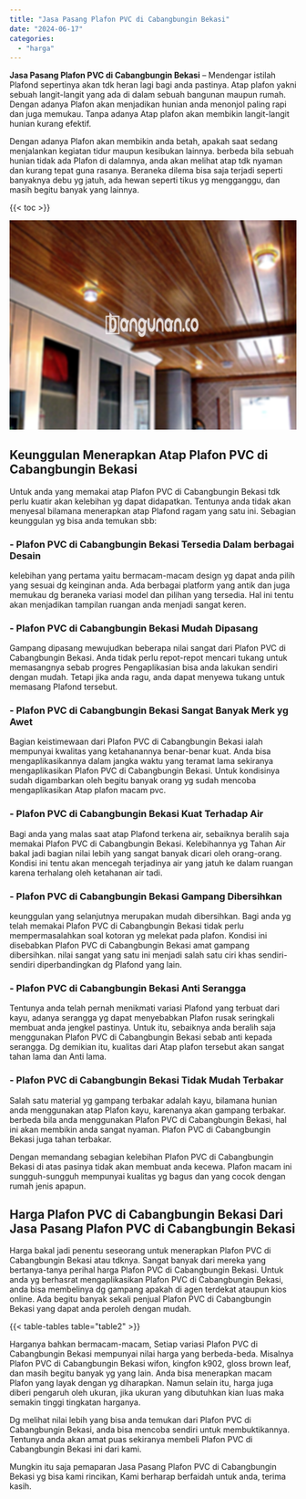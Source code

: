 ```yaml
---
title: "Jasa Pasang Plafon PVC di Cabangbungin Bekasi"
date: "2024-06-17"
categories: 
  - "harga"
---
```


**Jasa Pasang Plafon PVC di Cabangbungin Bekasi** – Mendengar istilah Plafond sepertinya akan tdk heran lagi bagi anda pastinya. Atap plafon yakni sebuah langit-langit yang ada di dalam sebuah bangunan maupun rumah. Dengan adanya Plafon akan menjadikan hunian anda menonjol paling rapi dan juga memukau. Tanpa adanya Atap plafon akan membikin langit-langit hunian kurang efektif.

Dengan adanya Plafon akan membikin anda betah, apakah saat sedang menjalankan kegiatan tidur maupun kesibukan lainnya. berbeda bila sebuah hunian tidak ada Plafon di dalamnya, anda akan melihat atap tdk nyaman dan kurang tepat guna rasanya. Beraneka dilema bisa saja terjadi seperti banyaknya debu yg jatuh, ada hewan seperti tikus yg mengganggu, dan masih begitu banyak yang lainnya.

{{< toc >}}

![Jasa Pasang Plafon PVC di Cabangbungin Bekasi](/images/flafond-pvc-murah18.png)

## Keunggulan Menerapkan Atap Plafon PVC di Cabangbungin Bekasi

Untuk anda yang memakai atap Plafon PVC di Cabangbungin Bekasi tdk perlu kuatir akan kelebihan yg dapat didapatkan. Tentunya anda tidak akan menyesal bilamana menerapkan atap Plafond ragam yang satu ini. Sebagian keunggulan yg bisa anda temukan sbb:

### \- Plafon PVC di Cabangbungin Bekasi Tersedia Dalam berbagai Desain

kelebihan yang pertama yaitu bermacam-macam design yg dapat anda pilih yang sesuai dg keinginan anda. Ada berbagai platform yang antik dan juga memukau dg beraneka variasi model dan pilihan yang tersedia. Hal ini tentu akan menjadikan tampilan ruangan anda menjadi sangat keren.

### \- Plafon PVC di Cabangbungin Bekasi Mudah Dipasang

Gampang dipasang mewujudkan beberapa nilai sangat dari Plafon PVC di Cabangbungin Bekasi. Anda tidak perlu repot-repot mencari tukang untuk memasangnya sebab progres Pengaplikasian bisa anda lakukan sendiri dengan mudah. Tetapi jika anda ragu, anda dapat menyewa tukang untuk memasang Plafond tersebut.

### \- Plafon PVC di Cabangbungin Bekasi Sangat Banyak Merk yg Awet

Bagian keistimewaan dari Plafon PVC di Cabangbungin Bekasi ialah mempunyai kwalitas yang ketahanannya benar-benar kuat. Anda bisa mengaplikasikannya dalam jangka waktu yang teramat lama sekiranya mengaplikasikan Plafon PVC di Cabangbungin Bekasi. Untuk kondisinya sudah digambarkan oleh begitu banyak orang yg sudah mencoba mengaplikasikan Atap plafon macam pvc.

### \- Plafon PVC di Cabangbungin Bekasi Kuat Terhadap Air

Bagi anda yang malas saat atap Plafond terkena air, sebaiknya beralih saja memakai Plafon PVC di Cabangbungin Bekasi. Kelebihannya yg Tahan Air bakal jadi bagian nilai lebih yang sangat banyak dicari oleh orang-orang. Kondisi ini tentu akan mencegah terjadinya air yang jatuh ke dalam ruangan karena terhalang oleh ketahanan air tadi.

### \- Plafon PVC di Cabangbungin Bekasi Gampang Dibersihkan

keunggulan yang selanjutnya merupakan mudah dibersihkan. Bagi anda yg telah memakai Plafon PVC di Cabangbungin Bekasi tidak perlu mempermasalahkan soal kotoran yg melekat pada plafon. Kondisi ini disebabkan Plafon PVC di Cabangbungin Bekasi amat gampang dibersihkan. nilai sangat yang satu ini menjadi salah satu ciri khas sendiri-sendiri diperbandingkan dg Plafond yang lain.

### \- Plafon PVC di Cabangbungin Bekasi Anti Serangga

Tentunya anda telah pernah menikmati variasi Plafond yang terbuat dari kayu, adanya serangga yg dapat menyebabkan Plafon rusak seringkali membuat anda jengkel pastinya. Untuk itu, sebaiknya anda beralih saja menggunakan Plafon PVC di Cabangbungin Bekasi sebab anti kepada serangga. Dg demikian itu, kualitas dari Atap plafon tersebut akan sangat tahan lama dan Anti lama.

### \- Plafon PVC di Cabangbungin Bekasi Tidak Mudah Terbakar

Salah satu material yg gampang terbakar adalah kayu, bilamana hunian anda menggunakan atap Plafon kayu, karenanya akan gampang terbakar. berbeda bila anda menggunakan Plafon PVC di Cabangbungin Bekasi, hal ini akan membikin anda sangat nyaman. Plafon PVC di Cabangbungin Bekasi juga tahan terbakar.

Dengan memandang sebagian kelebihan Plafon PVC di Cabangbungin Bekasi di atas pasinya tidak akan membuat anda kecewa. Plafon macam ini sungguh-sungguh mempunyai kualitas yg bagus dan yang cocok dengan rumah jenis apapun.

## Harga Plafon PVC di Cabangbungin Bekasi Dari Jasa Pasang Plafon PVC di Cabangbungin Bekasi

Harga bakal jadi penentu seseorang untuk menerapkan Plafon PVC di Cabangbungin Bekasi atau tdknya. Sangat banyak dari mereka yang bertanya-tanya perihal harga Plafon PVC di Cabangbungin Bekasi. Untuk anda yg berhasrat mengaplikasikan Plafon PVC di Cabangbungin Bekasi, anda bisa membelinya dg gampang apakah di agen terdekat ataupun kios online. Ada begitu banyak sekali penjual Plafon PVC di Cabangbungin Bekasi yang dapat anda peroleh dengan mudah.

{{< table-tables table="table2" >}}

Harganya bahkan bermacam-macam, Setiap variasi Plafon PVC di Cabangbungin Bekasi mempunyai nilai harga yang berbeda-beda. Misalnya Plafon PVC di Cabangbungin Bekasi wifon, kingfon k902, gloss brown leaf, dan masih begitu banyak yg yang lain. Anda bisa menerapkan macam Plafon yang layak dengan yg diharapkan. Namun selain itu, harga juga diberi pengaruh oleh ukuran, jika ukuran yang dibutuhkan kian luas maka semakin tinggi tingkatan harganya.

Dg melihat nilai lebih yang bisa anda temukan dari Plafon PVC di Cabangbungin Bekasi, anda bisa mencoba sendiri untuk membuktikannya. Tentunya anda akan amat puas sekiranya membeli Plafon PVC di Cabangbungin Bekasi ini dari kami.

Mungkin itu saja pemaparan Jasa Pasang Plafon PVC di Cabangbungin Bekasi yg bisa kami rincikan, Kami berharap berfaidah untuk anda, terima kasih.
